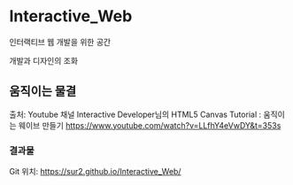 # Interactive_Web
인터랙티브 웹 개발을 위한 공간

개발과 디자인의 조화



## 움직이는 물결

출처: Youtube 채널 Interactive Developer님의 HTML5 Canvas Tutorial : 움직이는 웨이브 만들기
https://www.youtube.com/watch?v=LLfhY4eVwDY&t=353s



### 결과물

Git 위치: https://sur2.github.io/Interactive_Web/